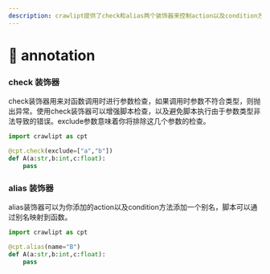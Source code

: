 ```yaml
---
description: crawlipt提供了check和alias两个装饰器来控制action以及condition方法
---
```


# 🐻 annotation

### check 装饰器

check装饰器用来对函数调用时进行参数检查，如果调用时参数不符合类型，则抛出异常。使用check装饰器可以增强脚本检查，以及避免脚本执行由于参数类型非法导致的错误。exclude参数意味着你将排除这几个参数的检查。

```python
import crawlipt as cpt

@cpt.check(exclude=["a","b"])
def A(a:str,b:int,c:float):
    pass
```

### alias 装饰器

alias装饰器可以为你添加的action以及condition方法添加一个别名，脚本可以通过别名映射到函数。

```python
import crawlipt as cpt

@cpt.alias(name="B")
def A(a:str,b:int,c:float):
    pass
```
